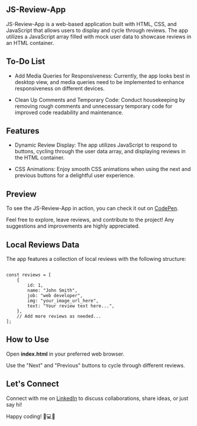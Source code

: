
## JS-Review-App

JS-Review-App is a web-based application built with HTML, CSS, and JavaScript that allows users to display and cycle through reviews. The app utilizes a JavaScript array filled with mock user data to showcase reviews in an HTML container.

## To-Do List

* Add Media Queries for Responsiveness: Currently, the app looks best in desktop view, and media queries need to be implemented to enhance responsiveness on different devices. 

* Clean Up Comments and Temporary Code: Conduct housekeeping by removing rough comments and unnecessary temporary code for improved code readability and maintenance.

## Features

* Dynamic Review Display: The app utilizes JavaScript to respond to buttons, cycling through the user data array, and displaying reviews in the HTML container.
  
* CSS Animations: Enjoy smooth CSS animations when using the next and previous buttons for a delightful user experience.

## Preview

To see the JS-Review-App in action, you can check it out on [CodePen](https://codepen.io/j-pruitt/pen/vYzpqZz).

Feel free to explore, leave reviews, and contribute to the project! Any suggestions and improvements are highly appreciated.

## Local Reviews Data

The app features a collection of local reviews with the following structure:

```

const reviews = [
    {
        id: 1,
        name: "John Smith",
        job: "web developer",
        img: "your_image_url_here",
        text: "Your review text here...",
    },
    // Add more reviews as needed...
];

```


## How to Use

Open **index.html** in your preferred web browser.

Use the "Next" and "Previous" buttons to cycle through different reviews.

## Let's Connect

Connect with me on [LinkedIn](www.linkedin.com/in/james-a-pruitt) to discuss collaborations, share ideas, or just say hi!



Happy coding! 🚀💻🎉
